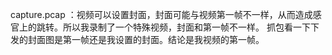 capture.pcap ：视频可以设置封面，封面可能与视频第一帧不一样，从而造成感官上的跳转。所以我录制了一个特殊视频，封面和第一帧不一样。
抓包看一下下发的封面图是第一帧还是我设置的封面。结论是我视频的第一帧。